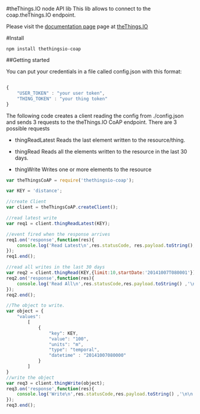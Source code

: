 #theThings.IO node API lib
This lib allows to connect to the coap.theThings.IO endpoint.

Please visit the [documentation page](https://developers.thethings.io) page at [theThings.IO](https://thethings.io)


#Install
```
npm install thethingsio-coap
```

##Getting started

You can put your credentials in a file called config.json with this format:

```js

{
    "USER_TOKEN" : "your user token",
    "THING_TOKEN" : "your thing token"
}
```

The following code creates a client reading the config from ./config.json and sends 3 requests to the theThings.IO
 CoAP endpoint. There are 3 possible requests

  * thingReadLatest Reads the last element written to the resource/thing.

  * thingRead Reads all the elements written to the resource in the last 30 days.

  * thingWrite Writes one or more elements to the resource

```js
var theThingsCoAP = require('thethingsio-coap');

var KEY = 'distance';

//create Client
var client = theThingsCoAP.createClient();

//read latest write
var req1 = client.thingReadLatest(KEY);

//event fired when the response arrives
req1.on('response',function(res){
    console.log('Read Latest\n',res.statusCode, res.payload.toString(),'\n\n');
});
req1.end();

//read all writes in the last 30 days
var req2 = client.thingRead(KEY,{limit:10,startDate:'20141007T080001'});
req2.on('response',function(res){
    console.log('Read All\n',res.statusCode,res.payload.toString() ,'\n\n');
});
req2.end();

//The object to write.
var object = {
    "values":
        [
            {
                "key": KEY,
                "value": "100",
                "units": "m",
                "type": "temporal",
                "datetime" : "20141007080000"
            }
        ]
}
//write the object
var req3 = client.thingWrite(object);
req3.on('response',function(res){
    console.log('Write\n',res.statusCode,res.payload.toString() ,'\n\n');
});
req3.end();
```
